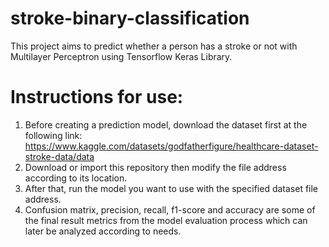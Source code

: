 # stroke-binary-classification
This project aims to predict whether a person has a stroke or not with Multilayer Perceptron using Tensorflow Keras Library.

# Instructions for use:
1. Before creating a prediction model, download the dataset first at the following link: https://www.kaggle.com/datasets/godfatherfigure/healthcare-dataset-stroke-data/data
2. Download or import this repository then modify the file address according to its location.
3. After that, run the model you want to use with the specified dataset file address.
4. Confusion matrix, precision, recall, f1-score and accuracy are some of the final result metrics from the model evaluation process which can later be analyzed according to needs.
